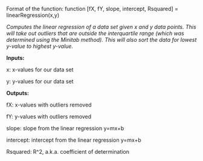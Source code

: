 Format of the function: function [fX, fY, slope, intercept, Rsquared] = linearRegression(x,y)

*Computes the linear regression of a data set given x and y data points. This will take out outliers that are outside the interquartile range (which was determined using the Minitab method). This will also sort the data for lowest y-value to highest y-value.*

**Inputs:**

x: x-values for our data set

y: y-values for our data set

**Outputs:**

fX: x-values with outliers removed

fY: y-values with outliers removed

slope: slope from the linear regression y=mx+b

intercept: intercept from the linear regression y=mx+b

Rsquared: R^2, a.k.a. coefficient of determination
